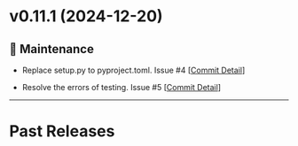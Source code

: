 <!-- TEMPLATE
# v0.0.0 (yyyy-mm-dd)
## 💥 Breaking
## 📝 Documentation
## 🚀 Performance
## 🌟 New Features
## 🐛 Bug Fixes
## 🔧 Maintenance
## ⛔️ Deprecated
+ commitMessage. Issue #XX [[Commit Detail](https://github.com/akikuno/DAJIN2/commit/xxxxx)]
-->

<!-- ############################################################# # -->

# v0.11.1 (2024-12-20)

## 🔧 Maintenance

+ Replace setup.py to pyproject.toml. Issue #4 [[Commit Detail](https://github.com/akikuno/DAJIN2/commit/16b861ac3851f70e02e7c6565280caff7b1f63b7)]

+ Resolve the errors of testing. Issue #5 [[Commit Detail](https://github.com/akikuno/DAJIN2/commit/c85694ebeb093c2d2d9febb373d745420310edb7)]


-------------------------------------------------------------

# Past Releases

<!-- <details>
<summary> v0.X.X (2024-MM-DD) </summary>

</details> -->
